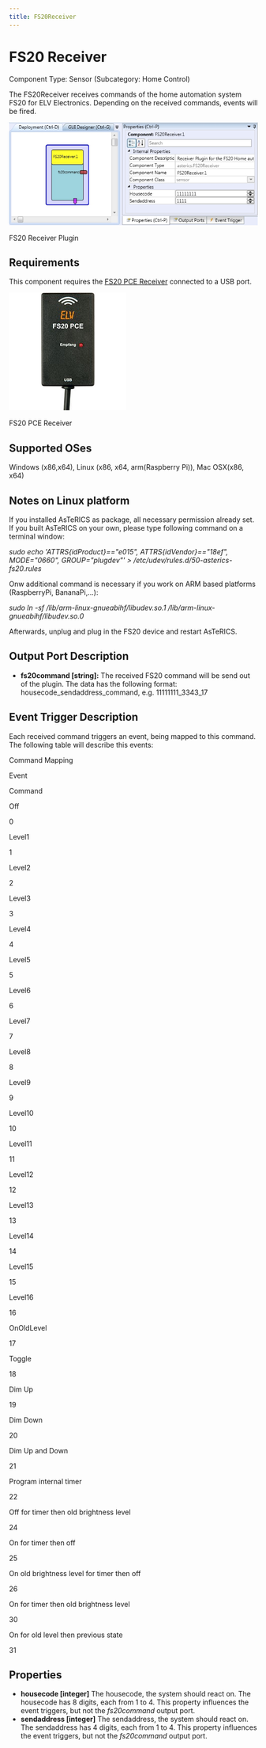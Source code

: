 ```yaml
---
title: FS20Receiver
---
```


# FS20 Receiver

Component Type: Sensor (Subcategory: Home Control)

The FS20Receiver receives commands of the home automation system FS20 for ELV Electronics. Depending on the received commands, events will be fired.

![FS20 Receiver Plugin](./img/FS20Receiver.jpg "FS20 Receiver Plugin")

FS20 Receiver Plugin

## Requirements

This component requires the [FS20 PCE Receiver](http://www.elv.de/empfaenger-fs20-funkschaltsystem.html) connected to a USB port.

![FS20 PCE Receiver](./img/fs20pce.jpg "FS20 PCE Receiver")

FS20 PCE Receiver

## Supported OSes

Windows (x86,x64), Linux (x86, x64, arm(Raspberry Pi)), Mac OSX(x86, x64)

## Notes on Linux platform

If you installed AsTeRICS as package, all necessary permission already set. If you built AsTeRICS on your own, please type following command on a terminal window:

_sudo echo 'ATTRS{idProduct}=="e015", ATTRS{idVendor}=="18ef", MODE="0660", GROUP="plugdev"' > /etc/udev/rules.d/50-asterics-fs20.rules_

Onw additional command is necessary if you work on ARM based platforms (RaspberryPi, BananaPi,...):

_sudo ln -sf /lib/arm-linux-gnueabihf/libudev.so.1 /lib/arm-linux-gnueabihf/libudev.so.0_

Afterwards, unplug and plug in the FS20 device and restart AsTeRICS.

## Output Port Description

- **fs20command \[string\]:** The received FS20 command will be send out of the plugin. The data has the following format: housecode_sendaddress_command, e.g. 11111111_3343_17

## Event Trigger Description

Each received command triggers an event, being mapped to this command. The following table will describe this events:

Command Mapping

Event

Command

Off

0

Level1

1

Level2

2

Level3

3

Level4

4

Level5

5

Level6

6

Level7

7

Level8

8

Level9

9

Level10

10

Level11

11

Level12

12

Level13

13

Level14

14

Level15

15

Level16

16

OnOldLevel

17

Toggle

18

Dim Up

19

Dim Down

20

Dim Up and Down

21

Program internal timer

22

Off for timer then old brightness level

24

On for timer then off

25

On old brightness level for timer then off

26

On for timer then old brightness level

30

On for old level then previous state

31

## Properties

- **housecode \[integer\]** The housecode, the system should react on. The housecode has 8 digits, each from 1 to 4. This property influences the event triggers, but not the _fs20command_ output port.
- **sendaddress \[integer\]** The sendaddress, the system should react on. The sendaddress has 4 digits, each from 1 to 4. This property influences the event triggers, but not the _fs20command_ output port.
